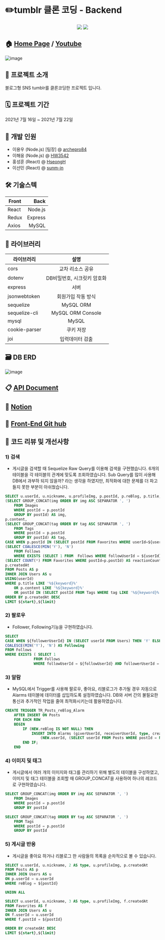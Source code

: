 # ✏️tumblr 클론 코딩 - Backend
<p align='center'>
  <img src='https://img.shields.io/badge/express-4.17.1-white?logo=Express'>
  <img src='https://img.shields.io/badge/MySQL-5.7-white?logo=MySQL'>
</p>

## 🏠 [Home Page](http://tumblrclone.shop/) / [Youtube](https://www.youtube.com/watch?v=HLYTArLgdeY)

![image](https://trusted-sail-28c.notion.site/image/https%3A%2F%2Fs3-us-west-2.amazonaws.com%2Fsecure.notion-static.com%2Feb2937f3-d9bb-490d-8c76-f740b44d5141%2FKakaoTalk_20210722_232443002.png?table=block&id=10118037-69e4-43f3-bdde-da4800c7ab47&spaceId=a20e331e-ba66-495e-822f-cf3030cc4848&width=5760&userId=&cache=v2)


## 🚩 프로젝트 소개
블로그형 SNS tumblr를 클론코딩한 프로젝트 입니다.

## 🗓 프로젝트 기간
2021년 7월 16일 ~ 2021년 7월 22일

## 👥 개발 인원
- 이용우 (Node.js) [팀장] @ [archepro84](https://github.com/archepro84)
- 이해웅 (Node.js) @ [HW3542](https://github.com/HW3542)
- 홍성훈 (React) @ [HseongH](https://github.com/HseongH)
- 이선민 (React) @ [sunm-in](https://github.com/sunm-in)


## 🛠 기술스텍

Front | Back
---|---:
React | Node.js
Redux | Express
Axios | MySQL


## 📖 라이브러리

라이브러리 | 설명
---|:---:
cors | 교차 리소스 공유
dotenv | DB비밀번호, 시크릿키 암호화
express | 서버
jsonwebtoken | 회원가입 작동 방식
sequelize | MySQL ORM
sequelize-cli | MySQL ORM Console
mysql | MySQL
cookie-parser | 쿠키 저장
joi | 입력데이터 검출

## 🗃 DB ERD
![image](https://blog.kakaocdn.net/dn/csyYol/btq99nLz5sx/Myv5qyQoMMmqDA1IKj3Km0/img.png)

## 📋 [API Document](https://docs.google.com/spreadsheets/d/16bei4mL8K_fA4-Z0Fx30NjPpM8aKTkHc4ema2CfYSG4/edit#gid=328670061)

## 📂 [Notion](https://www.notion.so/99-1-3c5a2aec7ac94d46b8d1e95d4e873bb8)

## 🔨 [Front-End Git hub](https://github.com/HseongH/Tumblr_clone)


## 📌 코드 리뷰 및 개선사항

### 1) 검색
- 게시글을 검색할 때 Sequelize Raw Query를 이용해 검색을 구현했습니다. 6개의 테이블을 각 테이블의 관계에 맞도록 조회하였습니다. Sub Query를 많이 사용해 DB에서 과부하 되지 않을까? 라는 생각을 하였지만, 최적화에 대한 문제를 더 파고들지 못한 부분이 아쉬웠습니다.

```SQL
SELECT u.userId, u.nickname, u.profileImg, p.postId, p.reBlog, p.title,
(SELECT GROUP_CONCAT(img ORDER BY img ASC SEPARATOR ', ')
    FROM Images
    WHERE postId = p.postId
    GROUP BY postId) AS img,
p.content,
(SELECT GROUP_CONCAT(tag ORDER BY tag ASC SEPARATOR ', ')
    FROM Tags
    WHERE postId = p.postId
    GROUP BY postId) AS tag,
CASE WHEN p.postId IN (SELECT postId FROM Favorites WHERE userId=${userId}) THEN "Y" ELSE "N" END AS favorite,
(SELECT COALESCE(MIN('Y'), 'N')
    FROM Follows
    WHERE EXISTS (SELECT 1 FROM  Follows WHERE followUserId = ${userId} AND followerUserId=p.userId)) AS follow,
(SELECT COUNT(*) FROM Favorites WHERE postId=p.postId) AS reactionCount,
p.createdAt
FROM Posts AS p
INNER JOIN Users AS u
USING(userId)
WHERE p.title LIKE '%${keyword}%' 
    OR p.content LIKE '%${keyword}%'
    OR postId IN (SELECT postId FROM Tags WHERE tag LIKE '%${keyword}%') 
ORDER BY p.createdAt DESC
LIMIT ${start},${limit} 
```

### 2) 팔로우
- Follower, Following기능을 구현하였습니다.
``` SQL
SELECT
CASE WHEN ${followerUserId} IN (SELECT userId FROM Users) THEN 'Y' ELSE 'N' END AS isExist,
COALESCE(MIN('Y'), 'N') AS Following
FROM Follows
WHERE EXISTS ( SELECT 1 
             FROM Follows 
             WHERE followUserId = ${followUserId} AND followerUserId = ${followerUserId});
```


### 3) 알람

- MySQL에서 Trigger를 사용해 팔로우, 좋아요, 리블로그가 추가될 경우 자동으로 Alarms 테이블에 데이터를 삽입하도록 설정하였습니다. DB와 서버 간의 불필요한 통신과 추가적인 작업을 줄여 최적화시키는데 활용하였습니다.

```SQL
CREATE TRIGGER TR_Posts_reBlog_Alarm
    AFTER INSERT ON Posts
    FOR EACH ROW
    BEGIN
        IF (NEW.reBlog IS NOT NULL) THEN 
            INSERT INTO Alarms (giverUserId, receiverUserId, type, createdAt, updatedAt) values
                (NEW.userId, (SELECT userId FROM Posts WHERE postId = NEW.reBlog), 2, NOW(), NOW() );
        END IF;
    END
```

### 4) 이미지 및 태그
- 게시글에서 여러 개의 이미지와 태그를 관리하기 위해 별도의 테이블을 구성하였고, 이미지 및 태그 테이블을 조회할 때 GROUP_CONCAT을 사용하여 하나의 레코드로 구현하였습니다.

```SQL
SELECT GROUP_CONCAT(img ORDER BY img ASC SEPARATOR ', ')
    FROM Images
    WHERE postId = p.postId
    GROUP BY postId
    
SELECT GROUP_CONCAT(tag ORDER BY tag ASC SEPARATOR ', ')
    FROM Tags
    WHERE postId = p.postId
    GROUP BY postId
```

### 5) 게시글 반응
- 게시글을 좋아요 하거나 리블로그 한 사람들의 목록을 순차적으로 볼 수 있습니다.

```SQL
SELECT u.userId, u.nickname, 2 AS type, u.profileImg, p.createdAt
FROM Posts AS p
INNER JOIN Users AS u
ON p.userId = u.userId 
WHERE reBlog = ${postId}

UNION ALL

SELECT u.userId, u.nickname, 3 AS type, u.profileImg, f.createdAt
FROM Favorites AS f
INNER JOIN Users AS u
ON f.userId = u.userId
WHERE f.postId = ${postId}

ORDER BY createdAt DESC
LIMIT ${start},${limit} 
```


